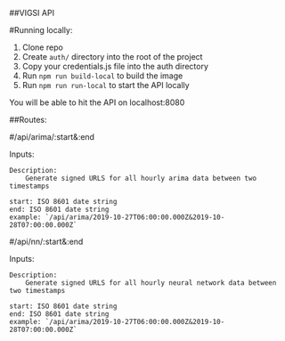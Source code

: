 ##VIGSI API

#Running locally:
1. Clone repo
2. Create `auth/` directory into the root of the project
3. Copy your credentials.js file into the auth directory
4. Run `npm run build-local` to build the image
5. Run `npm run run-local` to start the API locally

You will be able to hit the API on localhost:8080

##Routes:

#/api/arima/:start&:end

Inputs: 

    Description:
        Generate signed URLS for all hourly arima data between two timestamps

    start: ISO 8601 date string
    end: ISO 8601 date string
    example: `/api/arima/2019-10-27T06:00:00.000Z&2019-10-28T07:00:00.000Z`

#/api/nn/:start&:end

Inputs: 

    Description:
        Generate signed URLS for all hourly neural network data between two timestamps

    start: ISO 8601 date string
    end: ISO 8601 date string
    example: `/api/arima/2019-10-27T06:00:00.000Z&2019-10-28T07:00:00.000Z`